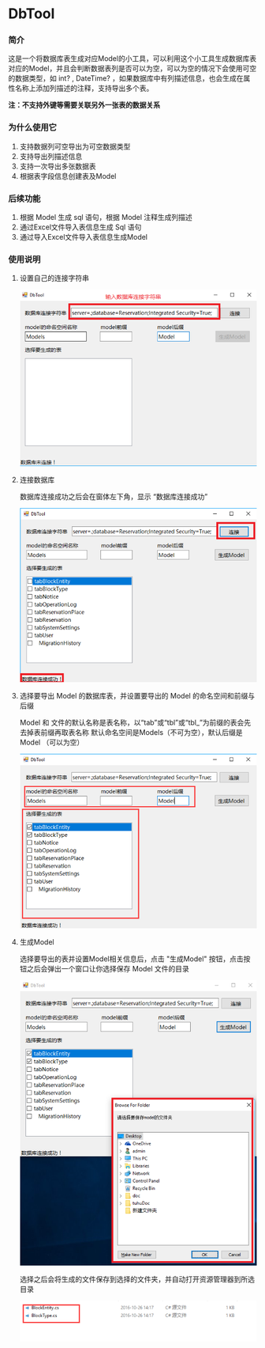 # DbTool
### 简介

这是一个将数据库表生成对应Model的小工具，可以利用这个小工具生成数据库表对应的Model，并且会判断数据表列是否可以为空，可以为空的情况下会使用可空的数据类型，如
int? , DateTime? ，如果数据库中有列描述信息，也会生成在属性名称上添加列描述的注释，支持导出多个表。

**注：不支持外键等需要关联另外一张表的数据关系**

### 为什么使用它

1. 支持数据列可空导出为可空数据类型
2. 支持导出列描述信息
3. 支持一次导出多张数据表
4. 根据表字段信息创建表及Model

### 后续功能

1. 根据 Model 生成 sql 语句，根据 Model 注释生成列描述
2. 通过Excel文件导入表信息生成 Sql 语句
3. 通过导入Excel文件导入表信息生成Model

### 使用说明

1. 设置自己的连接字符串

    ![设置连接字符串](resources/connect.png)

2. 连接数据库
    
    数据库连接成功之后会在窗体左下角，显示 “数据库连接成功”
    
    ![设置连接字符串](resources/connect1.png)

3. 选择要导出 Model 的数据库表，并设置要导出的 Model 的命名空间和前缀与后缀

    Model 和 文件的默认名称是表名称，以“tab”或“tbl”或“tbl_”为前缀的表会先去掉表前缀再取表名称
    默认命名空间是Models（不可为空），默认后缀是 Model （可以为空）
    
    ![设置 Model信息](resources/generateModel.png)

4. 生成Model

    选择要导出的表并设置Model相关信息后，点击 "生成Model" 按钮，点击按钮之后会弹出一个窗口让你选择保存 Model 文件的目录
    
    ![设置 Model信息](resources/chooseDir.png)

    选择之后会将生成的文件保存到选择的文件夹，并自动打开资源管理器到所选目录
    
    ![查看生成 model](resources/generateModel1.png)